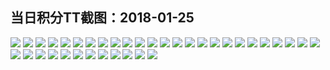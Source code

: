 ## 当日积分TT截图：2018-01-25
![](../../data/2018-01/2018-01-25/002_3.6/872068545412089247.jpg)
![](../../data/2018-01/2018-01-25/002_3.6/656045166564472902.jpg)
![](../../data/2018-01/2018-01-25/002_3.6/591913779578445884.jpg)
![](../../data/2018-01/2018-01-25/002_3.6/449668966692349706.jpg)
![](../../data/2018-01/2018-01-25/002_3.6/394638391606527236.jpg)
![](../../data/2018-01/2018-01-25/002_3.6/669065883508470.jpg)
![](../../data/2018-01/2018-01-25/003_1.6/53458383370438417.jpg)
![](../../data/2018-01/2018-01-25/003_1.6/720040866873130037.jpg)
![](../../data/2018-01/2018-01-25/003_1.6/350566075450161261.jpg)
![](../../data/2018-01/2018-01-25/003_1.6/627218469766949090.jpg)
![](../../data/2018-01/2018-01-25/003_1.6/86648738508215461.jpg)
![](../../data/2018-01/2018-01-25/001_1.0/740708433423648372.jpg)
![](../../data/2018-01/2018-01-25/001_1.0/714233874386446663.jpg)
![](../../data/2018-01/2018-01-25/001_1.0/516025064577196999.jpg)
![](../../data/2018-01/2018-01-25/001_1.0/504609769951483776.jpg)
![](../../data/2018-01/2018-01-25/001_1.0/294841484572514081.jpg)
![](../../data/2018-01/2018-01-25/001_1.0/619628465688800396.jpg)
![](../../data/2018-01/2018-01-25/001_1.0/328896678912973725.jpg)
![](../../data/2018-01/2018-01-25/001_1.0/426218509394108031.jpg)
![](../../data/2018-01/2018-01-25/001_1.0/854710846588942626.jpg)
![](../../data/2018-01/2018-01-25/001_1.0/797820539793166387.jpg)
![](../../data/2018-01/2018-01-25/001_1.0/630672280421455712.jpg)
![](../../data/2018-01/2018-01-25/001_1.0/341457166676285046.jpg)
![](../../data/2018-01/2018-01-25/001_1.0/462168866800229416.jpg)
![](../../data/2018-01/2018-01-25/004_4.2/147610941177880249.jpg)
![](../../data/2018-01/2018-01-25/004_4.2/836871884070691624.jpg)
![](../../data/2018-01/2018-01-25/004_4.2/779354959789273087.jpg)
![](../../data/2018-01/2018-01-25/004_4.2/704952279544855257.jpg)
![](../../data/2018-01/2018-01-25/004_4.2/276544994488781768.jpg)
![](../../data/2018-01/2018-01-25/004_4.2/511883980396213948.jpg)
![](../../data/2018-01/2018-01-25/004_4.2/34571876285159898.jpg)
![](../../data/2018-01/2018-01-25/004_4.2/49057705133104073.jpg)
![](../../data/2018-01/2018-01-25/004_4.2/59326451824975445.jpg)
![](../../data/2018-01/2018-01-25/004_4.2/19020842166475703.jpg)
![](../../data/2018-01/2018-01-25/004_4.2/427340250042300905.jpg)
![](../../data/2018-01/2018-01-25/004_4.2/377847396458943274.jpg)
![](../../data/2018-01/2018-01-25/004_4.2/918447783438190819.jpg)
